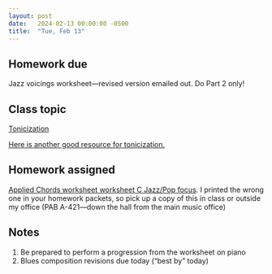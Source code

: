 ```yaml
---
layout: post
date:   2024-02-13 00:00:00 -0500
title:  "Tue, Feb 13"
---
```


## Homework due

Jazz voicings worksheet—revised version emailed out. Do Part 2 only!

## Class topic

[Tonicization](https://viva.pressbooks.pub/openmusictheory/chapter/tonicization/)

[Here is another good resource for tonicization.](https://musictheory.pugetsound.edu/mt21c/SecondaryDominants.html)

## Homework assigned

[Applied Chords worksheet worksheet C Jazz/Pop focus](https://viva.pressbooks.pub/openmusictheory/chapter/tonicization/#assignments). I printed the wrong one in your homework packets, so pick up a copy of this in class or outside my office (PAB A-421—down the hall from the main music office)

## Notes

1. Be prepared to perform a progression from the worksheet on piano
2. Blues composition revisions due today (“best by” today)